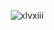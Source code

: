 <p align="center"> <img src="https://github-readme-stats.vercel.app/api?username=xlvxiii&show_icons=true&theme=gotham" alt="xlvxiii" />
<!--
**xlvxiii/xlvxiii** is a ✨ _special_ ✨ repository because its `README.md` (this file) appears on your GitHub profile.

Here are some ideas to get you started:

- 🔭 I’m currently working on ...
- 🌱 I’m currently learning ...
- 👯 I’m looking to collaborate on ...
- 🤔 I’m looking for help with ...
- 💬 Ask me about ...
- 📫 How to reach me: ...
- 😄 Pronouns: ...
- ⚡ Fun fact: ...
-->
